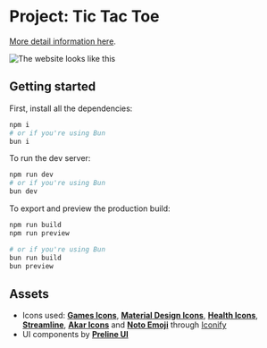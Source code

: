 # Project: Tic Tac Toe

[More detail information here](https://www.theodinproject.com/lessons/node-path-javascript-tic-tac-toe).

![The website looks like this](https://i.ibb.co/s67cgXR/Screenshot-20231204-204527.png)

## Getting started

First, install all the dependencies:

```bash
npm i
# or if you're using Bun
bun i
```

To run the dev server:

```bash
npm run dev
# or if you're using Bun
bun dev
```

To export and preview the production build:

```bash
npm run build
npm run preview

# or if you're using Bun
bun run build
bun preview
```

## Assets

- Icons used: [**Games Icons**](https://game-icons.net/), [**Material Design Icons**](https://pictogrammers.com/library/mdi), [**Health Icons**](https://healthicons.org), [**Streamline**](https://github.com/webalys-hq/streamline-vectors), [**Akar Icons**](https://github.com/artcoholic/akar-icons) and [**Noto Emoji**](https://github.com/googlefonts/noto-emoji) through [Iconify](https://iconify.design)
- UI components by [**Preline UI**](https://preline.co)
